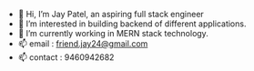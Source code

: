 - 👋 Hi, I’m Jay Patel, an aspiring full stack engineer
- 👀 I’m interested in building backend of different applications.
- 🌱 I’m currently working in MERN stack technology.
- 📫 email : friend.jay24@gmail.com
- 📫 contact : 9460942682

<!---
jaypatel-24/jaypatel-24 is a ✨ special ✨ repository because its `README.md` (this file) appears on your GitHub profile.
You can click the Preview link to take a look at your changes.
--->
